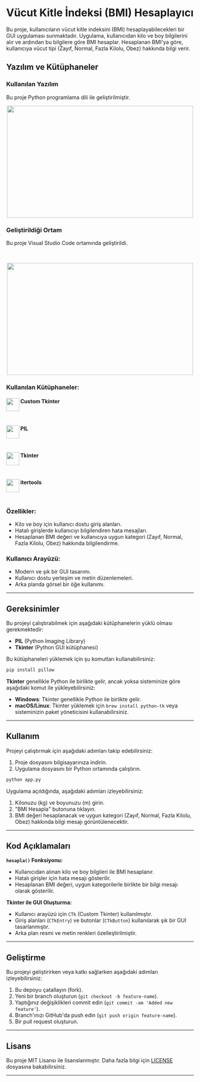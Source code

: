 


# Vücut Kitle İndeksi (BMI) Hesaplayıcı

Bu proje, kullanıcıların vücut kitle indeksini (BMI) hesaplayabilecekleri bir GUI uygulaması sunmaktadır. Uygulama, kullanıcıdan kilo ve boy bilgilerini alır ve ardından bu bilgilere göre BMI hesaplar. Hesaplanan BMI'ya göre, kullanıcıya vücut tipi (Zayıf, Normal, Fazla Kilolu, Obez) hakkında bilgi verir. 

## Yazılım ve Kütüphaneler

### Kullanılan Yazılım
Bu proje Python programlama dili ile geliştirilmiştir.
<br>
<p align="center"> <img src="https://ideacdn.net/idea/ct/82/myassets/blogs/python-avantaj.jpg?revision=1581874510" width=500, height=300></p>

### Geliştirildiği Ortam
Bu proje Visual Studio Code ortamında geliştirildi.

<br>
<p align="center"> <img src="https://www.jeffedmondson.dev/content/images/2023/07/vscode.png" width=500, height=300></p>


### Kullanılan Kütüphaneler:

#### Custom Tkinter <img src="https://styles.redditmedia.com/t5_8tx64t/styles/communityIcon_kbz7e49k7obb1.png" width="35" align="left">
<br>


#### PIL<img src="https://python-pillow.github.io/assets/images/pillow-logo-248x250.png" width="35" align="left">
<br>

#### Tkinter <img src="https://blogger.googleusercontent.com/img/b/R29vZ2xl/AVvXsEiI0t0Y9CTxpGbvzomIpNd5bb4e-8lny0qrPJLBygCDMTNroCdk7FH9icIGwHPO7-SdPYBZWnvs7-I7aSf1F03kmFlFsCMdKNBMFd7B8_VGkxMQgKYhYHXJy76TxjdJERo_tNuoxkn3QgU/s200/tkinter-pluma.png" width="35" align="left">
<br>

#### itertools <img src="https://mblogthumb-phinf.pstatic.net/MjAyMjA5MjFfMjAy/MDAxNjYzNzQ1MDYyMjcx.z7s3EiUTtxU1b2QJKhm5vb-hjrnY0GEhbXBaM0T8JXwg.UVRvOE9qXushbX1qU73LYz7JTHSCsz7LWbRoknhKQM4g.PNG.dldudcks1779/Python.png?type=w800" width="35" align="left">
<br>




### Özellikler:
- Kilo ve boy için kullanıcı dostu giriş alanları.
- Hatalı girişlerde kullanıcıyı bilgilendiren hata mesajları.
- Hesaplanan BMI değeri ve kullanıcıya uygun kategori (Zayıf, Normal, Fazla Kilolu, Obez) hakkında bilgilendirme.

### Kullanıcı Arayüzü:
- Modern ve şık bir GUI tasarımı.
- Kullanıcı dostu yerleşim ve metin düzenlemeleri.
- Arka planda görsel bir öğe kullanımı.

---

## Gereksinimler

Bu projeyi çalıştırabilmek için aşağıdaki kütüphanelerin yüklü olması gerekmektedir:

- **PIL** (Python Imaging Library)
- **Tkinter** (Python GUI kütüphanesi)

Bu kütüphaneleri yüklemek için şu komutları kullanabilirsiniz:

```bash
pip install pillow
```

**Tkinter** genellikle Python ile birlikte gelir, ancak yoksa sisteminize göre aşağıdaki komut ile yükleyebilirsiniz:

- **Windows**: Tkinter genellikle Python ile birlikte gelir.
- **macOS/Linux**: Tkinter yüklemek için `brew install python-tk` veya sisteminizin paket yöneticisini kullanabilirsiniz.

---

## Kullanım

Projeyi çalıştırmak için aşağıdaki adımları takip edebilirsiniz:

1. Proje dosyasını bilgisayarınıza indirin.
2. Uygulama dosyasını bir Python ortamında çalıştırın.

```bash
python app.py
```

Uygulama açıldığında, aşağıdaki adımları izleyebilirsiniz:

1. Kilonuzu (kg) ve boyunuzu (m) girin.
2. "BMI Hesapla" butonuna tıklayın.
3. BMI değeri hesaplanacak ve uygun kategori (Zayıf, Normal, Fazla Kilolu, Obez) hakkında bilgi mesajı görüntülenecektir.

---

## Kod Açıklamaları

**`hesapla()` Fonksiyonu:**
- Kullanıcıdan alınan kilo ve boy bilgileri ile BMI hesaplanır.
- Hatalı girişler için hata mesajı gösterilir.
- Hesaplanan BMI değeri, uygun kategorilerle birlikte bir bilgi mesajı olarak gösterilir.

**Tkinter ile GUI Oluşturma:**
- Kullanıcı arayüzü için `CTk` (Custom Tkinter) kullanılmıştır.
- Giriş alanları (`CTkEntry`) ve butonlar (`CTkButton`) kullanılarak şık bir GUI tasarlanmıştır.
- Arka plan resmi ve metin renkleri özelleştirilmiştir.

---

## Geliştirme

Bu projeyi geliştirirken veya katkı sağlarken aşağıdaki adımları izleyebilirsiniz:

1. Bu depoyu çatallayın (fork).
2. Yeni bir branch oluşturun (`git checkout -b feature-name`).
3. Yaptığınız değişiklikleri commit edin (`git commit -am 'Added new feature'`).
4. Branch'ınızı GitHub'da push edin (`git push origin feature-name`).
5. Bir pull request oluşturun.

---

## Lisans

Bu proje MIT Lisansı ile lisanslanmıştır. Daha fazla bilgi için [LICENSE](LICENSE) dosyasına bakabilirsiniz.

---


